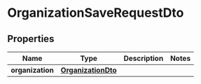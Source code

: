 
# OrganizationSaveRequestDto

## Properties
Name | Type | Description | Notes
------------ | ------------- | ------------- | -------------
**organization** | [**OrganizationDto**](OrganizationDto.md) |  | 



